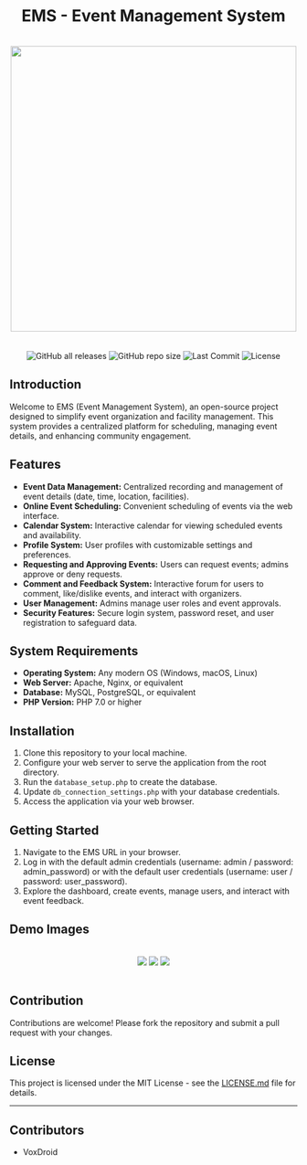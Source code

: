 <h1 align="center"> EMS - Event Management System </h1>

<br/>
<div align="center">
  <img width="500px" src="https://raw.githubusercontent.com/VoxDroid/EMS/main/Demo%20Images%20and%20Logo/EMS_Icon.png">
</div>
<br/>

<div align="center">
    <br>
    <img alt="GitHub all releases" src="https://img.shields.io/github/downloads/VoxDroid/EMS/total?style=flat-square&svg=true">
    <img alt="GitHub repo size" src="https://img.shields.io/github/repo-size/VoxDroid/EMS?style=flat-square&svg=true">
    <img alt="Last Commit" src="https://img.shields.io/github/last-commit/VoxDroid/EMS?style=flat-square&svg=true">
    <img alt="License" src="https://img.shields.io/github/license/VoxDroid/EMS?style=flat-square&svg=true">
</div>

## Introduction

Welcome to EMS (Event Management System), an open-source project designed to simplify event organization and facility management. This system provides a centralized platform for scheduling, managing event details, and enhancing community engagement.

## Features

- **Event Data Management:** Centralized recording and management of event details (date, time, location, facilities).
- **Online Event Scheduling:** Convenient scheduling of events via the web interface.
- **Calendar System:** Interactive calendar for viewing scheduled events and availability.
- **Profile System:** User profiles with customizable settings and preferences.
- **Requesting and Approving Events:** Users can request events; admins approve or deny requests.
- **Comment and Feedback System:** Interactive forum for users to comment, like/dislike events, and interact with organizers.
- **User Management:** Admins manage user roles and event approvals.
- **Security Features:** Secure login system, password reset, and user registration to safeguard data.

## System Requirements

- **Operating System:** Any modern OS (Windows, macOS, Linux)
- **Web Server:** Apache, Nginx, or equivalent
- **Database:** MySQL, PostgreSQL, or equivalent
- **PHP Version:** PHP 7.0 or higher

## Installation

1. Clone this repository to your local machine.
2. Configure your web server to serve the application from the root directory.
3. Run the `database_setup.php` to create the database.
4. Update `db_connection_settings.php` with your database credentials.
5. Access the application via your web browser.

## Getting Started

1. Navigate to the EMS URL in your browser.
2. Log in with the default admin credentials (username: admin / password: admin_password) or with the default user credentials (username: user / password: user_password).
3. Explore the dashboard, create events, manage users, and interact with event feedback.

## Demo Images

<br/>
<div align="center">
  <img src="https://raw.githubusercontent.com/VoxDroid/EMS/main/Demo%20Images%20and%20Logo/Demo1.png">
  <img src="https://raw.githubusercontent.com/VoxDroid/EMS/main/Demo%20Images%20and%20Logo/Demo2.png">
  <img src="https://raw.githubusercontent.com/VoxDroid/EMS/main/Demo%20Images%20and%20Logo/Demo3.png">
</div>
<br/>

## Contribution

Contributions are welcome! Please fork the repository and submit a pull request with your changes.

## License

This project is licensed under the MIT License - see the [LICENSE.md](LICENSE.md) file for details.

---

## Contributors

- VoxDroid
